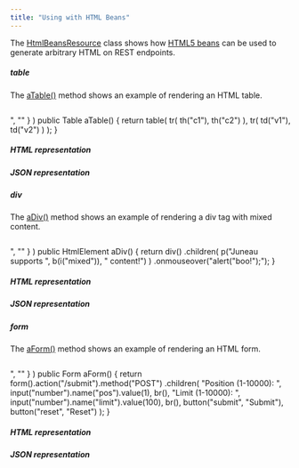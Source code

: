 ```yaml
---
title: "Using with HTML Beans"
---
```


The [HtmlBeansResource]({{API_DOCS}}/org/apache/juneau/examples/rest/HtmlBeansResource.html) class shows how [HTML5 beans]({{API_DOCS}}/org/apache/juneau/dto/html5.html) can be used to generate arbitrary HTML on REST endpoints.

##### table

The [aTable()]({{API_DOCS}}/org/apache/juneau/examples/rest/HtmlBeansResource.html#aTable()) method shows an example of rendering an HTML table.
```java
```
", "" \} ) public Table aTable() \{ return table( tr( th("c1"), th("c2") ), tr( td("v1"), td("v2") ) ); \}

##### HTML representation

##### JSON representation

##### div
The [aDiv()]({{API_DOCS}}/org/apache/juneau/examples/rest/HtmlBeansResource.html#aDiv()) method shows an example of rendering a div tag with mixed content.
```java
```
", "" \} ) public HtmlElement aDiv() \{ return div() .children( p("Juneau supports ", b(i("mixed")), " content!") ) .onmouseover("alert(\"boo!\");"); \}

##### HTML representation

##### JSON representation

##### form
The [aForm()]({{API_DOCS}}/org/apache/juneau/examples/rest/HtmlBeansResource.html#aForm()) method shows an example of rendering an HTML form.
```java
```
", "" \} ) public Form aForm() \{ return form().action("/submit").method("POST") .children( "Position (1-10000): ", input("number").name("pos").value(1), br(), "Limit (1-10000): ", input("number").name("limit").value(100), br(), button("submit", "Submit"), button("reset", "Reset") ); \}

##### HTML representation

##### JSON representation
